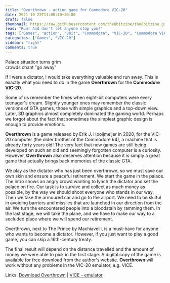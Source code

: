 ```yaml
---
title: "Overthrown - action game for Commodore VIC-20"
date: 2021-10-25T11:00:10+30:00
draft: false
thumbnail: https://raw.githubusercontent.com/the8bitzine/the8bitzine.github.io/media/media/2021/overthrown_vic20.jpg
lead: "Run! And don't let anyone stop you!"
tags: ["Games", "action", "8bit", "Commodore", "VIC-20", "Commodore VIC-20 games"]
categories: ["Games", "VIC-20"]
sidebar: "right"
comments: true
---
```


Palace situation turns grim  
crowds chant "go away"  

If I were a dictator, I would take everything valuable and run away. This is exactly what you need to do in the game **Overthrown** for the **Commodore VIC-20**.  
  
Some of us remember the times when eight-bit computers were every teenager's dream. Slightly younger ones may remember the classic versions of GTA games, those with simple graphics and a top-down view. Later, 3D graphics almost completely dominated the gaming world. Perhaps we forgot about the fact that sometimes the simplest graphic design is enough to provide emotions.  
  
**Overthrown** is a game released by Erik J. Hooijmeijer in 2020, for the VIC-20 computer (the older brother of the Commodore 64), a machine that is already forty years old! The very fact that new games are still being developed on such an old and seemingly forgotten computer is a curiosity. However, **Overthrown** also deserves attention because it is simply a great game that actually brings back memories of the classic GTA.  
  
We play as the dictator who has just been overthrown, so we must save our own skin and ensure a peaceful retirement. We start the game in the palace. The intro shows an angry crowd wanting to lynch the dictator and set the palace on fire. Our task is to survive and collect as much money as possible, by the way we should shoot everyone who stands in our way. Then we take the armoured car and go to the airport. We need to be skilful in avoiding barriers and missiles that are launched in our direction from the air. We turn the encountered people into a bloodstain by ramming them. In the last stage, we will take the plane, and we have to make our way to a secluded place where we will spend our retirement.  
  
Overthrown, next to The Prince by Machiavelli, is a must-have for anyone who wants to become a dictator. However, if you just want to play a good game, you can skip a 16th-century treaty.  
  
The final result will depend on the distance travelled and the amount of money we were able to pick in the first stage.
A digital copy of the game is available for free download from the author's website. **Overthrown** will work without any problems in the VIC-20 emulator, e.g. VICE.  
  
  
Links:
[Download Overthrown](http://www.ctrl-alt-dev.nl/Articles/VIC20-Overthrown/VIC20-Overthrown.html) | [VICE - emulator](https://vice-emu.sourceforge.io/)